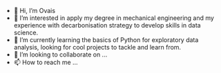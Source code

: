 - 👋 Hi, I’m Ovais
- 👀 I’m interested in apply my degree in mechanical engineering and my experience with decarbonisation strategy to develop skills in data science.
- 🌱 I’m currently learning the basics of Python for exploratory data analysis, looking for cool projects to tackle and learn from.
- 💞️ I’m looking to collaborate on ...
- 📫 How to reach me ...

<!---
Ovais-AK/Ovais-AK is a ✨ special ✨ repository because its `README.md` (this file) appears on your GitHub profile.
You can click the Preview link to take a look at your changes.
--->
